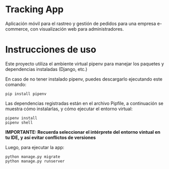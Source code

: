 # Tracking App
Aplicación móvil para el rastreo y gestión de pedidos para una empresa e-commerce, con visualización web para administradores.

# Instrucciones de uso
Este proyecto utiliza el ambiente virtual pipenv para manejar los paquetes y dependencias instaladas (Django, etc.)

En caso de no tener instalado pipenv, puedes descargarlo ejecutando este comando:

```
pip install pipenv
```
Las dependencias registradas están en el archivo Pipfile, a continuación se muestra cómo instalarlas, y cómo ejecutar el entorno virtual:

```
pipenv install 
pipenv shell
```

**IMPORTANTE: Recuerda seleccionar el intérprete del entorno vintual en tu IDE, y así evitar conflictos de versiones**

Luego, para ejecutar la app:

```
python manage.py migrate
python manage.py runserver
```





